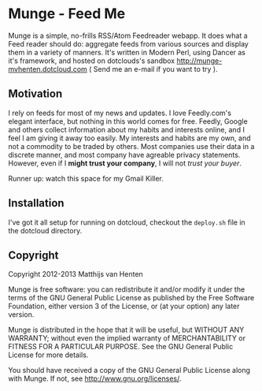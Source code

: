 Munge - Feed Me
===============
Munge is a simple, no-frills RSS/Atom Feedreader webapp. It does what a Feed reader should do: aggregate feeds from
various sources and display them in a variety of manners. It's written in Modern Perl, using Dancer as it's framework, and hosted on
dotclouds's sandbox http://munge-mvhenten.dotcloud.com ( Send me an e-mail if you want to try ).

Motivation
----------
I rely on feeds for most of my news and updates. I love Feedly.com's elegant interface, but nothing in this world comes for free.
Feedly, Google and others collect information about my habits and interests online, and I feel I am giving it away too easily.
My interests and habits are my own, and not a commodity to be traded by others.
Most companies use their data in a discrete manner, and most company have agreable privacy statements.
However, even if I **might trust your company**, I will not *trust your buyer*.

Runner up: watch this space for my Gmail Killer.

Installation
------------
I've got it all setup for running on dotcloud, checkout the `deploy.sh` file in the dotcloud directory.

Copyright
---------
Copyright 2012-2013 Matthijs van Henten

Munge is free software: you can redistribute it and/or modify
it under the terms of the GNU General Public License as published by
the Free Software Foundation, either version 3 of the License, or
(at your option) any later version.

Munge is distributed in the hope that it will be useful,
but WITHOUT ANY WARRANTY; without even the implied warranty of
MERCHANTABILITY or FITNESS FOR A PARTICULAR PURPOSE.  See the
GNU General Public License for more details.

You should have received a copy of the GNU General Public License
along with Munge.  If not, see <http://www.gnu.org/licenses/>.